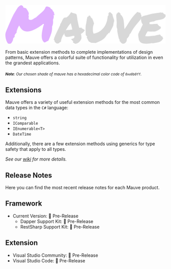 ![Mauve Banner](/.resources/mauve-banner.png "Mauve Banner")

From basic extension methods to complete implementations of design patterns, Mauve offers a colorful suite of functionality for utilization in even the grandest applications.

<sub>***Note**: Our chosen shade of mauve has a hexadecimal color code of `0xe0b0ff`.*</sub>

## Extensions
Mauve offers a variety of useful extension methods for the most common data types in the `C#` language:

 - `string`
 - `IComparable`
 - `IEnumerable<T>`
 - `DateTime`

 Additionally, there are a few extension methods using generics for type safety that apply to all types.

*See our [wiki](https://github.com/tacosontitan/Mauve/wiki/Mauve.Extensibility) for more details.*

## Release Notes
Here you can find the most recent release notes for each Mauve product.

## Framework
 - Current Version: 🐣 Pre-Release
   - Dapper Support Kit: 🐣 Pre-Release
   - RestSharp Support Kit: 🐣 Pre-Release

## Extension
 - Visual Studio Community: 🐣 Pre-Release
 - Visual Studio Code: 🐣 Pre-Release